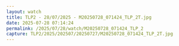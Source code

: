 ```yaml
---
layout: watch
title: TLP2 - 28/07/2025 - M20250728_071424_TLP_2T.jpg
date: 2025-07-28 07:14:24
permalink: /2025/07/28/watch/M20250728_071424_TLP_2
capture: TLP2/2025/202507/20250727/M20250728_071424_TLP_2T.jpg
---
```

